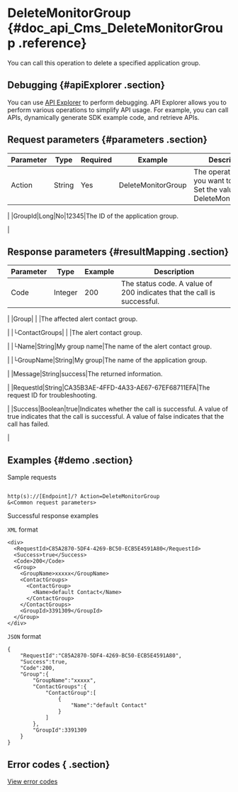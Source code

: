 # DeleteMonitorGroup {#doc_api_Cms_DeleteMonitorGroup .reference}

You can call this operation to delete a specified application group.

## Debugging {#apiExplorer .section}

You can use [API Explorer](https://api.aliyun.com/#product=Cms&api=DeleteMonitorGroup) to perform debugging. API Explorer allows you to perform various operations to simplify API usage. For example, you can call APIs, dynamically generate SDK example code, and retrieve APIs.

## Request parameters {#parameters .section}

|Parameter|Type|Required|Example|Description|
|---------|----|--------|-------|-----------|
|Action|String|Yes|DeleteMonitorGroup|The operation that you want to perform. Set the value to DeleteMonitorGroup.

 |
|GroupId|Long|No|12345|The ID of the application group.

 |

## Response parameters {#resultMapping .section}

|Parameter|Type|Example|Description|
|---------|----|-------|-----------|
|Code|Integer|200|The status code. A value of 200 indicates that the call is successful.

 |
|Group| | |The affected alert contact group.

 |
|└ContactGroups| | |The alert contact group.

 |
|└Name|String|My group name|The name of the alert contact group.

 |
|└GroupName|String|My group|The name of the application group.

 |
|Message|String|success|The returned information.

 |
|RequestId|String|CA35B3AE-4FFD-4A33-AE67-67EF68711EFA|The request ID for troubleshooting.

 |
|Success|Boolean|true|Indicates whether the call is successful. A value of true indicates that the call is successful. A value of false indicates that the call has failed.

 |

## Examples {#demo .section}

Sample requests

``` {#request_demo}

http(s)://[Endpoint]/? Action=DeleteMonitorGroup
&<Common request parameters>

```

Successful response examples

`XML` format

``` {#xml_return_success_demo}
<div>
  <RequestId>C85A2870-5DF4-4269-BC50-ECB5E4591A80</RequestId>
  <Success>true</Success> 
  <Code>200</Code>
  <Group>
    <GroupName>xxxxx</GroupName>
    <ContactGroups>
      <ContactGroup>
        <Name>default Contact</Name>
      </ContactGroup>
    </ContactGroups>
    <GroupId>3391309</GroupId>
  </Group>
</div>

```

`JSON` format

``` {#json_return_success_demo}
{
	"RequestId":"C85A2870-5DF4-4269-BC50-ECB5E4591A80",
	"Success":true,
	"Code":200,
	"Group":{
		"GroupName":"xxxxx",
		"ContactGroups":{
			"ContactGroup":[
				{
					"Name":"default Contact"
				}
			]
		},
		"GroupId":3391309
	}
}
```

## Error codes { .section}

[View error codes](https://error-center.aliyun.com/status/product/Cms)

